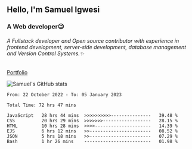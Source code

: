 ## Hello, I'm Samuel Igwesi
### A Web developer:wink:

###### A Fullstack developer and Open source contributor with experience in frontend development, server-side development, database management and Version Control Systems.:sparkles:


[Portfolio](https://samdev.onrender.com/)

![Samuel's GitHub stats](https://github-readme-stats.vercel.app/api?username=SamuelIgwesi&show_icons=true&theme=radical)

<!--START_SECTION:waka-->

```text
From: 22 October 2022 - To: 05 January 2023

Total Time: 72 hrs 47 mins

JavaScript   28 hrs 44 mins  >>>>>>>>>>---------------   39.48 %
CSS          20 hrs 29 mins  >>>>>>>------------------   28.15 %
HTML         10 hrs 28 mins  >>>>---------------------   14.39 %
EJS          6 hrs 12 mins   >>-----------------------   08.52 %
JSON         5 hrs 18 mins   >>-----------------------   07.29 %
Bash         1 hr 26 mins    -------------------------   01.98 %
```

<!--END_SECTION:waka-->
